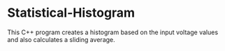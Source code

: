# Statistical-Histogram
This C++ program creates a histogram based on the input voltage values and also calculates a sliding average.
